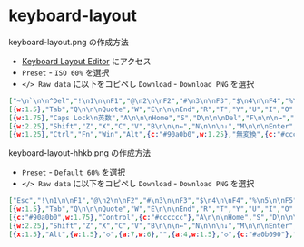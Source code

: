 # keyboard-layout

keyboard-layout.png の作成方法

- [Keyboard Layout Editor](http://www.keyboard-layout-editor.com/#/) にアクセス
- `Preset` - `ISO 60%` を選択
- `</> Raw data` に以下をコピペし `Download` - `Download PNG` を選択

``` json
["~\n`\n\n^Del","!\n1\n\nF1","@\n2\n\nF2","#\n3\n\nF3","$\n4\n\nF4","%\n5\n\nF5","^\n6\n\nF6","&\n7\n\nF7","*\n8\n\nF8","(\n9\n\nF9",")\n0\n\nF10","_\n-\n\nF11","+\n=\n\nF12","|\n¥","BS"],
[{w:1.5},"Tab","Q\n\n\nQuote","W","E\n\n\nEnd","R","T","Y","U","I","O","P\n\n\n↑","{\n[\n\nPgUp","}\n]\n\nPgDn",{x:0.25,w:1.25,h:2,w2:1.5,h2:1,x2:-0.25},"Enter"],
[{w:1.75},"Caps Lock\n英数","A\n\n\nHome","S","D\n\n\nDel","F\n\n\n→","G","H\n\n\nBS","J\n\n\nttt","K","L",":\n;\n\n^↑","\"\n'\n\n^↓","|\n\\"],
[{w:2.25},"Shift","Z","X","C","V","B\n\n\n←","N\n\n\n↓","M\n\n\nEnter","<\n,\n\n^Home",">\n.\n\n^End","?\n/","_\n\\",{w:1.75},"Shift"],
[{w:1.25},"Ctrl","Fn","Win","Alt",{c:"#90a0b0",w:1.25},"無変換",{c:"#cccccc",a:7,w:2.5},"",{c:"#a0b090",a:4,w:1.25},"変換",{c:"#cccccc"},"半角/全角","Menu","Ctrl"]
```

keyboard-layout-hhkb.png の作成方法

- `Preset` - `Default 60%` を選択
- `</> Raw data` に以下をコピペし `Download` - `Download PNG` を選択

``` json
["Esc","!\n1\n\nF1","@\n2\n\nF2","#\n3\n\nF3","$\n4\n\nF4","%\n5\n\nF5","^\n6\n\nF6","&\n7\n\nF7","*\n8\n\nF8","(\n9\n\nF9",")\n0\n\nF10","_\n-\n\nF11","+\n=\n\nF12","|\n\\","~\n`\n\n^Del"],
[{w:1.5},"Tab","Q\n\n\nQuote","W","E\n\n\nEnd","R","T","Y","U","I","O","P\n\n\n↑","{\n[\n\nPgUp","}\n]\n\nPgDn",{w:1.5},"BS"],
[{c:"#90a0b0",w:1.75},"Control",{c:"#cccccc"},"A\n\n\nHome","S","D\n\n\nDel","F\n\n\n→","G","H\n\n\nBS","J\n\n\nttt","K","L",":\n;\n\n^↑","\"\n'\n\n^↓",{w:2.25},"Enter"],
[{w:2.25},"Shift","Z","X","C","V","B\n\n\n←","N\n\n\n↓","M\n\n\nEnter","<\n,\n\n^Home",">\n.\n\n^End","?\n/",{w:1.75},"Shift","Fn"],
[{x:1.5},"Alt",{w:1.5},"◇",{a:7,w:6},"",{a:4,w:1.5},"◇",{c:"#a0b090"},"Ctrl"]
```
